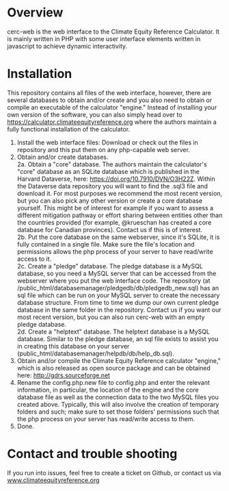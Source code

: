 # Overview

cerc-web is the web interface to the Climate Equity Reference Calculator. It is mainly written in PHP with some user interface elements written in javascript to achieve dynamic interactivity.

# Installation

This repository contains all files of the web interface, however, there are several databases to obtain and/or create and you also need to obtain or compile an executable of the calculator "engine."
Instead of installing your own version of the software, you can also simply head over to https://calculator.climateequityreference.org where the authors maintain a fully functional installation of the calculator.

1. Install the web interface files: Download or check out the files in repository and this put them on any php-capable web server.
2. Obtain and/or create databases.  
2a. Obtain a "core" database. The authors maintain the calculator's "core" database as an SQLite database which is published in the Harvard Dataverse, here: https://doi.org/10.7910/DVN/O3H22Z. Within the Dataverse data repository you will want to find the .sql3 file and download it. For most purposes we recommend the most recent version, but you can also pick any other version or create a core database yourself. This might be of interest for example if you want to assess a different mitigation pathway or effort sharing between entities other than the countries provided (for example, @krueschan has created a core database for Canadian provinces). Contact us if this is of interest.  
2b. Put the core database on the same webserver, since it's SQLite, it is fully contained in a single file. Make sure the file's location and permissions allows the php process of your server to have read/write access to it.   
2c. Create a "pledge" database. The pledge database is a MySQL database, so you need a MySQL server that can be accessed from the webserver where you put the web interface code. The repository (at /public_html/databasemanager/pledgedb/db/pledgedb_new.sql) has an sql file which can be run on your MySQL server to create the necessary database structure. From time to time we dump our own current pledge database in the same folder in the repository. Contact us if you want our most recent version, but you can also run cerc-web with an empty pledge database.  
2d. Create a "helptext" database. The helptext database is a MySQL database. Similar to the pledge database, an sql file exists to assist you in creating this database on your server (public_html/databasemanager/helpdb/db/help_db.sql).   
3. Obtain and/or compile the Climate Equity Reference calculator "engine," which is also released as open source package and can be obtained here: http://gdrs.sourceforge.net
4. Rename the config.php.new file to config.php and enter the relevant information, in particular, the location of the engine and the core database file as well as the connection data to the two MySQL files you created above. Typically, this will also involve the creation of temporary folders and such; make sure to set those folders' permissions such that the php process on your server has read/write access to them.
5. Done.

# Contact and trouble shooting

If you run into issues, feel free to create a ticket on Github, or contact us via www.climateequityreference.org

